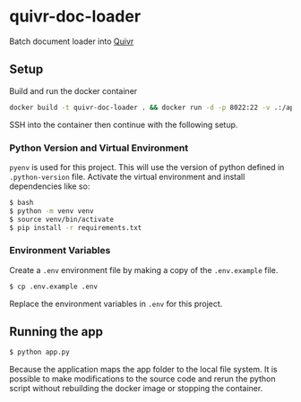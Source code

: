 # quivr-doc-loader
Batch document loader into [Quivr](https://github.com/StanGirard/quivr)

## Setup

Build and run the docker container

```bash
docker build -t quivr-doc-loader . && docker run -d -p 8022:22 -v .:/app --name doc-loader quivr-doc-loader
```

SSH into the container then continue with the following setup.

### Python Version and Virtual Environment

`pyenv` is used for this project. This will use the version of python defined in `.python-version` file. Activate the virtual environment and install dependencies like so:

```bash
$ bash
$ python -m venv venv
$ source venv/bin/activate
$ pip install -r requirements.txt
```

### Environment Variables

Create a `.env` environment file by making a copy of the `.env.example` file.

```bash
$ cp .env.example .env
```

Replace the environment variables in `.env` for this project.

## Running the app

```bash
$ python app.py
```

Because the application maps the app folder to the local file system. It is possible to make modifications to the source code and rerun the python script without rebuilding the docker image or stopping the container.